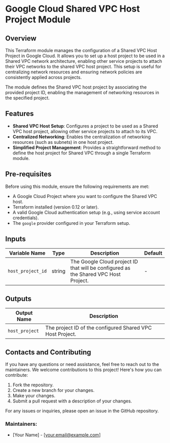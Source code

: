 # Google Cloud Shared VPC Host Project Module

## Overview

This Terraform module manages the configuration of a Shared VPC Host Project in Google Cloud. It allows you to set up a host project to be used in a Shared VPC network architecture, enabling other service projects to attach their VPC networks to the shared VPC host project. This setup is useful for centralizing network resources and ensuring network policies are consistently applied across projects.

The module defines the Shared VPC host project by associating the provided project ID, enabling the management of networking resources in the specified project.

## Features

- **Shared VPC Host Setup**: Configures a project to be used as a Shared VPC host project, allowing other service projects to attach to its VPC.
- **Centralized Networking**: Enables the centralization of networking resources (such as subnets) in one host project.
- **Simplified Project Management**: Provides a straightforward method to define the host project for Shared VPC through a single Terraform module.

## Pre-requisites

Before using this module, ensure the following requirements are met:

- A Google Cloud Project where you want to configure the Shared VPC host.
- Terraform installed (version 0.12 or later).
- A valid Google Cloud authentication setup (e.g., using service account credentials).
- The `google` provider configured in your Terraform setup.

## Inputs

| Variable Name           | Type   | Description                                                                            | Default |
|-------------------------|--------|----------------------------------------------------------------------------------------|---------|
| `host_project_id`        | string | The Google Cloud project ID that will be configured as the Shared VPC Host Project.   | -       |

## Outputs

| Output Name             | Description                                          |
|-------------------------|------------------------------------------------------|
| `host_project`          | The project ID of the configured Shared VPC Host Project. |

## Contacts and Contributing

If you have any questions or need assistance, feel free to reach out to the maintainers. We welcome contributions to this project! Here's how you can contribute:

1. Fork the repository.
2. Create a new branch for your changes.
3. Make your changes.
4. Submit a pull request with a description of your changes.

For any issues or inquiries, please open an issue in the GitHub repository.

### Maintainers:

- [Your Name] - [your.email@example.com]